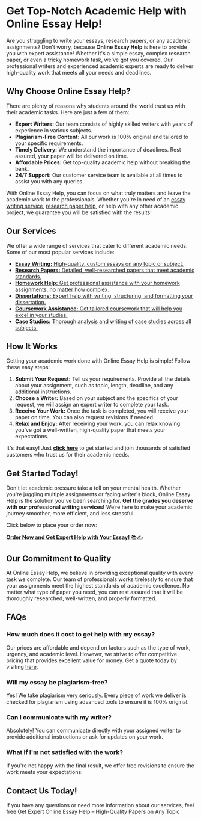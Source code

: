 <h1>Get Top-Notch Academic Help with Online Essay Help!</h1>

<p>Are you struggling to write your essays, research papers, or any academic assignments? Don't worry, because <strong>Online Essay Help</strong> is here to provide you with expert assistance! Whether it's a simple essay, complex research paper, or even a tricky homework task, we've got you covered. Our professional writers and experienced academic experts are ready to deliver high-quality work that meets all your needs and deadlines.</p>

<h2>Why Choose Online Essay Help?</h2>

<p>There are plenty of reasons why students around the world trust us with their academic tasks. Here are just a few of them:</p>

<ul>
    <li><strong>Expert Writers:</strong> Our team consists of highly skilled writers with years of experience in various subjects.</li>
    <li><strong>Plagiarism-Free Content:</strong> All our work is 100% original and tailored to your specific requirements.</li>
    <li><strong>Timely Delivery:</strong> We understand the importance of deadlines. Rest assured, your paper will be delivered on time.</li>
    <li><strong>Affordable Prices:</strong> Get top-quality academic help without breaking the bank.</li>
    <li><strong>24/7 Support:</strong> Our customer service team is available at all times to assist you with any queries.</li>
</ul>

<p>With Online Essay Help, you can focus on what truly matters and leave the academic work to the professionals. Whether you're in need of an <a href="https://tinyurl.com/topessay?keyword=online+essay+help">essay writing service</a>, <a href="https://tinyurl.com/topessay?keyword=online+essay+help">research paper help</a>, or help with any other academic project, we guarantee you will be satisfied with the results!</p>

<h2>Our Services</h2>

<p>We offer a wide range of services that cater to different academic needs. Some of our most popular services include:</p>

<ul>
    <li><a href="https://tinyurl.com/topessay?keyword=online+essay+help"><strong>Essay Writing:</strong> High-quality, custom essays on any topic or subject.</a></li>
    <li><a href="https://tinyurl.com/topessay?keyword=online+essay+help"><strong>Research Papers:</strong> Detailed, well-researched papers that meet academic standards.</a></li>
    <li><a href="https://tinyurl.com/topessay?keyword=online+essay+help"><strong>Homework Help:</strong> Get professional assistance with your homework assignments, no matter how complex.</a></li>
    <li><a href="https://tinyurl.com/topessay?keyword=online+essay+help"><strong>Dissertations:</strong> Expert help with writing, structuring, and formatting your dissertation.</a></li>
    <li><a href="https://tinyurl.com/topessay?keyword=online+essay+help"><strong>Coursework Assistance:</strong> Get tailored coursework that will help you excel in your studies.</a></li>
    <li><a href="https://tinyurl.com/topessay?keyword=online+essay+help"><strong>Case Studies:</strong> Thorough analysis and writing of case studies across all subjects.</a></li>
</ul>

<h2>How It Works</h2>

<p>Getting your academic work done with Online Essay Help is simple! Follow these easy steps:</p>

<ol>
    <li><strong>Submit Your Request:</strong> Tell us your requirements. Provide all the details about your assignment, such as topic, length, deadline, and any additional instructions.</li>
    <li><strong>Choose a Writer:</strong> Based on your subject and the specifics of your request, we will assign an expert writer to complete your task.</li>
    <li><strong>Receive Your Work:</strong> Once the task is completed, you will receive your paper on time. You can also request revisions if needed.</li>
    <li><strong>Relax and Enjoy:</strong> After receiving your work, you can relax knowing you’ve got a well-written, high-quality paper that meets your expectations.</li>
</ol>

<p>It's that easy! Just <a href="https://tinyurl.com/topessay?keyword=online+essay+help"><strong>click here</strong></a> to get started and join thousands of satisfied customers who trust us for their academic needs.</p>

<h2>Get Started Today!</h2>

<p>Don't let academic pressure take a toll on your mental health. Whether you're juggling multiple assignments or facing writer's block, Online Essay Help is the solution you've been searching for. <strong>Get the grades you deserve with our professional writing services!</strong> We’re here to make your academic journey smoother, more efficient, and less stressful.</p>

<p>Click below to place your order now:</p>

<p><a href="https://tinyurl.com/topessay?keyword=online+essay+help"><strong>Order Now and Get Expert Help with Your Essay!</strong> 📚✍️</a></p>

<h2>Our Commitment to Quality</h2>

<p>At Online Essay Help, we believe in providing exceptional quality with every task we complete. Our team of professionals works tirelessly to ensure that your assignments meet the highest standards of academic excellence. No matter what type of paper you need, you can rest assured that it will be thoroughly researched, well-written, and properly formatted.</p>

<h2>FAQs</h2>

<h3>How much does it cost to get help with my essay?</h3>

<p>Our prices are affordable and depend on factors such as the type of work, urgency, and academic level. However, we strive to offer competitive pricing that provides excellent value for money. Get a quote today by visiting <a href="https://tinyurl.com/topessay?keyword=online+essay+help">here</a>.</p>

<h3>Will my essay be plagiarism-free?</h3>

<p>Yes! We take plagiarism very seriously. Every piece of work we deliver is checked for plagiarism using advanced tools to ensure it is 100% original.</p>

<h3>Can I communicate with my writer?</h3>

<p>Absolutely! You can communicate directly with your assigned writer to provide additional instructions or ask for updates on your work.</p>

<h3>What if I'm not satisfied with the work?</h3>

<p>If you're not happy with the final result, we offer free revisions to ensure the work meets your expectations.</p>

<h2>Contact Us Today!</h2>

<p>If you have any questions or need more information about our services, feel free
Get Expert Online Essay Help – High-Quality Papers on Any Topic
